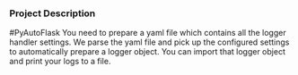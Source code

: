 ### **Project Description**

#PyAutoFlask
You need to prepare a yaml file which contains all the logger handler settings. We parse the yaml file and pick up the configured settings to automatically prepare a logger object. You can import that logger object and print your logs to a file.